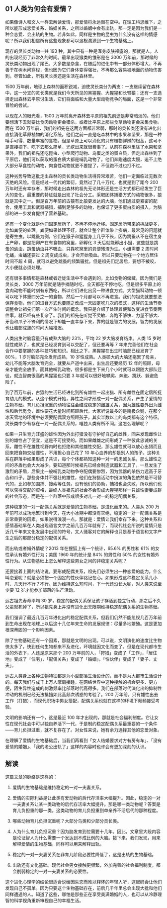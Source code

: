 ## 01 人类为何会有爱情？

如果像诗人和文人一样去解读爱情，那爱情将永远飘在空中。在理工科思维下，之所以能形成恋爱关系、婚姻关系，之所以婚姻中会有出轨，那一定是因为我们是一种会恋爱、会出轨的生物。若非如此，同样是生物的昆虫为什么没有这样的情感呢？所以我们相信所有这些现象都可以追根溯源到一个生物基础上。

现存的灵长类动物一共 193 种，其中只有一种是浑身皮肤裸露的，那就是人。人的出现经历了非常久的时间。最早出现猴类的雏形是在 3000 万年前，那时候的灵长类动物出现了尾巴，大多数是杂食，在随后的进化中有一部分体形增大，不再善于在树木间穿梭，但也因为它们身体变得强壮，不再那么容易被地面的动物伤害到。尽管如此，所有灵长类还是生活在森林里。

1500 万年前，地球上森林的面积锐减，迫使灵长类分为两支：一支继续留在森林中，这一分支的灵长类就是我们今天所见的黑猩猩、大猩猩和长臂猿；还有一支选择走出森林去平原讨生活，它们将面临和大量大型动物竞争的局面，这是一个非常冒险的尝试。

以现在人的眼光看，1500 万年前离开森林去平原的祖先前途是非常暗淡的。他们要想活下去就要比食肉动物更会猎杀，或者比平原上那些食草动物更会采集食物。而在 1500 万年前，我们的祖先在这两方面都非常弱，那时的灵长类还没有进化出直接消化草原植物的消化系统。他们之前一直是吃森林中的水果和坚果，那是一种唾手可得、数量丰富的食物。但是草原上可以消化的只有植物鲜嫩的根茎，这可不是直接摘下、吃下去那么简单，光挖出来就很费事了。从前在森林里除了水果和坚果外，我们的祖先还吃昆虫、小型爬行动物、鸟蛋之类的蛋白质，但走出森林到了平原后，他们可以获取的蛋白质大都是哺乳动物了。他们奔跑速度太慢，追不上绝大部分草食性的动物，肉食性动物就更不要提了，不但跑不过也打不过。

这种劣势导致这批走出森林的灵长类动物生活得异常艰苦，他们一定面临过无数次灭绝的风险。但是经过一代代的繁衍，竟然过了几十万代，也就是到了距今 200 万年时还有幸存者，那时候走出森林的祖先无论体形还是生活方式都已经发生了巨大的变化，最重要的特征就是出现了社会分工。采取团体捕猎方式的动物很多，狼就是其中之一。但是百万年前的古猿有比狼更发达的大脑，他们通过更紧密的配合，使用工具和武器捕猎，捕到足够多的动物，也保证了更多蛋白质的摄入，为脑部的进一步发育提供了营养基础。

还有一个变化就是他们固定居所了，不再不停地迁移。固定居所带来的挑战更多，比如粪便的处理。粪便如果处理不好，就会让整个群体染上疾病，最常见的问题就是寄生虫。以跳蚤为例，它们在猴子和猩猩身上几乎不长，因为跳蚤从不在宿主身上产卵，都是把卵产在有食物的窝里，卵孵化 3 天后就能孵出小蛆，这些就是跳蚤的幼虫，跳蚤幼虫并不吸血，只靠吃窝里的粪便残渣为生。小蛆需要 2 周时间化蛹，虫蛹还要过 2 周变成成虫，才会开始吸血。所以只要动物在一个地方居住时间不超 4 周，就可以避免跳蚤的频繁骚扰。但是祖先们定居后，要想不被咬，大小便就必须处理。

还有很多事情都是森林或者迁徙生活中不会遇到的，比如食物的储藏，因为我们是灵长类，3000 万年前就是随手摘随时吃，全天都在不停地吃。但是很多平原上的食肉动物不能时刻有东西吃，所以它们进化出另一种进食方式。大型猫科动物一顿可以吃下体重四分之一的食物，然后一个月都可以不再进食。我们的祖先就要想法保存食物，他们的进食方式也要随之改成一天固定吃几次的模式，这样的生活节奏调整会让祖先们第一次产生时间的概念。我只是介绍了处理粪便和改变进食节奏两件事，就已经有些复杂了。我们的祖先在听觉不灵敏、奔跑不够快、力量不够大、牙齿和爪子不锋利的情况下却能一直幸存下来，靠的就是智力的发展。智力的发展也让脑部成熟的时间大幅推迟。

人类出生时脑容量只有成熟大脑的 23%，平均 22 岁大脑发育结束。人类 15 岁时就性成熟了，也就是已经发育到可以交配了，但还要再等 7 年来完善他们在社会合作中要掌握的各种技巧和知识。相比之下，黑猩猩在出生时脑部已经发育了 80%，1 岁时脑部完全发育成熟，10 岁性成熟。人类硕大的大脑还拖累了母亲，幼儿不能等大脑发育完全，就要从产道中出来，出生后还要经历 12 年的照顾，母亲才能完全放手。而其他哺乳动物，很多都是生下来几个小时就可以跟随大部队迁徙，就连智商很高的黑猩猩也只要 3 年就可以很好地攀爬、奔跑、跳跃、躲避危险了。

到了百万年前，古猿的生活已经进化到所有雄性一起出猎、所有雌性在固定居所抚育幼儿的模式。从这个模式开始，异性之间才形成一对一配偶关系，产生了爱情的生物基础。育儿负担沉重的动物往往会结成稳定的雌雄关系，因为雄性要外出为雌性和后代觅食，雌性要花大量时间照顾后代。大家听说最多的是南极企鹅，在那个冰天雪地的环境中必须要配偶双方照顾孩子，其实半数以上的鸟类都有这个特征。灵长类中少有存在一对一配偶关系的，唯独人类有所不同。这怎么理解呢？

如果一只生育力旺盛的雄性因为外出打猎没有守护好自己的雌性，回来发现雌性让别的雄性占了便宜，这是不可接受的。而如果雌雄之间形成了一种彼此忠诚的关系，雌性不在雄性视野内时也拒绝和其他雄性交配，那么雄性就可以放心出猎而且回来把食物交给雌性，不用担心自己花了 10 年心血养的却是别人的孩子。这种关系在群落中如果形成了共识，每个个体都熟知这种一对一的忠诚关系，那么雄性之间的矛盾也会大大减少。要知道那时候祖先已经会制造武器和工具了，一旦发生了激烈的矛盾，后果比一般哺乳类动物争夺配偶要惨烈，因为武器的杀伤力远高于牙齿和爪子。那些身体并不强壮的雄性，他们在狩猎活动中扮演的角色依然是不可替代的，比如参加围捕、搜索等任务。没有他们的协助，捕猎也会失败，所以他们也可以获得交配的资格，最终人类祖先的社会不会形成大猩猩那样一只雄性妻妾成群的社会形态，而是在一个群落中形成很多对儿一对一的稳定配偶关系。

这种稳定的一对一配偶关系就是爱情的生物基础，是进化而来的。人类从 200 万年前可以成功地繁衍到今天，在大小冰期中都没有灭绝，稳定的一对一配偶关系是非常重要的因素。如果说得浪漫一点，那就是：爱情让我们幸存下来。这种关系和感情基础早在人类出现语言文字之前几百万年就有了，而现代社会所说的爱情只是近几千年来文化发展中出现的符号，文人骚客对它的解释也只是基于语言和文字产生之后的那部分稳定的配偶关系。

而出轨或者婚外情呢？2013 年在搜狐上有一个统计，65.6% 的男性和 61% 的女性承认有婚外性行为；美国 1960 年的统计是 84% 的男性和 50% 的女性有婚外性行为。从生物基础上怎么解释这些男女之间的非稳定关系呢？

还要接着上面的结论说，要形成配偶关系，祖先们必须生出一种恋爱的能力。什么叫恋爱呢？就是必须把一个固定的性伙伴铭记在心。如果形成这种稳定关系几小时、几天行不行？不行。因为维持这么短时间，下一代还没长大呢，对人类来说至少要 12 岁才能参加部落的生产活动。

远古祖先寿命平均 30 岁，稳定的配偶关系保证孩子存活到独立行动，那之后不久父辈就死掉了，所以祖先身上并没有进化出无限期维持稳定配偶关系的生物基础。

我们强调了最近几百万年进化出的稳定配偶关系，但我们仍然不能忽视几百万年前到生命出现在地球上以后这十几亿年来生命的发展规律：尽量多地繁殖。这是更加根深蒂固的一个影响因素。

除了生物基础还有一个因素，那就是文明的出现。可以说，文明演化的速度比生物快太多了，快到任何生物都来不及进化，环境就因文化而变了。但是在现代都市生活的外衣下，人还是原来那个 200 万年前的人，「狩猎」变成了「工作」，「居住地」变成了「住宅」，「配偶关系」变成了「婚姻」，「性伙伴」变成了「妻子、丈夫」。

远古人类身上各种生物特征都是为小型部落生活设计的，而不是为大都市生活设计的。每天我们与成千上万人摩肩接踵，在网络世界中这种接触的机会更多、更方便，陌生异性造成的刺激频率比部落时代高得多。我们在部落时代演化出的抑制性冲动的机制已经无法抵挡如此高频次诱惑的考验了。200 万年前，只有雄性出去工作（打猎），而现代职场中男女搭配，配偶关系也就在这样的环境下频频接受考验。

文明的影响还有一个，这是最近 100 年才出现的，那就是社会福利制度。它让女性在现代社会中可以独自养活下一代，于是制约稳定配偶关系最重要的一个条件——育儿负担过重，就不复存在了。对女性来说，她有余力选择其他的恋爱对象。

在理解了爱情的生物基础后，当我们再看到「女人结婚要求对方有房有车」、「没有爱情的婚姻」、「我的老公出轨了」这样的内容时也许会有更加深刻的认识。

## 解读

这篇文章的脉络是这样的：

1. 爱情的生物基础是维持稳定的一对一夫妻关系。

2. 爱情的实际利益是让此类有爱动物的后代存活率大幅提升。因此，稳定的一对一夫妻关系让某一类动物的后代存活率大幅提升。那是哪一类动物呢？答案是育儿负担重的那一类。这类动物的育儿负担重到单亲养不活后代的那种程度。

3. 哪些动物育儿负担沉重呢？大部分鸟类和少部分灵长类。

4. 人为什么育儿负担沉重？因为脑发育到位需要十几年。因此，文章里大段内容是论证智人为什么需要一个发达到不成比例的大脑。接下来，我们发现，用来解释爱情的生物基础，同样可以用来解释出轨。

5. 稳定的一对一夫妻关系在非育儿阶段必要性降低了，这是出轨的生物基础。

6. 出轨还有文化基础。现代社会男女接触更频繁，外加完善的社会福利制度，都会削弱稳定的一对一夫妻关系的必要性。

这个进化心理学的结论很适合说给因失恋而难以释怀的年轻人听，这起码会让他们发现自己不孤单。因为只要这个生物基础存在，前后几千年里总会出现大批和他们同样遭遇的人。知道了这些，哪怕是那些正在享受美满婚姻的人，也可以从冷静理智的科学视角重新审视自己的幸福生活。
